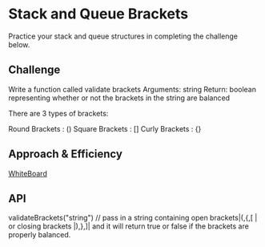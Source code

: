 # Stack and Queue Brackets
<!-- Short summary or background information -->
Practice your stack and queue structures in completing the challenge below.

## Challenge
<!-- Description of the challenge -->
Write a function called validate brackets
Arguments: string
Return: boolean
representing whether or not the brackets in the string are balanced

There are 3 types of brackets:

Round Brackets : ()
Square Brackets : []
Curly Brackets : {}


## Approach & Efficiency
<!-- What approach did you take? Why? What is the Big O space/time for this approach? -->
[WhiteBoard](CodeChallenge13.png)

## API
<!-- Description of each method publicly available to your Linked List -->
validateBrackets("string") // pass in a string containing open brackets|(,{,[ | or closing brackets |),},]| and it will return true or false if the brackets are properly balanced.
